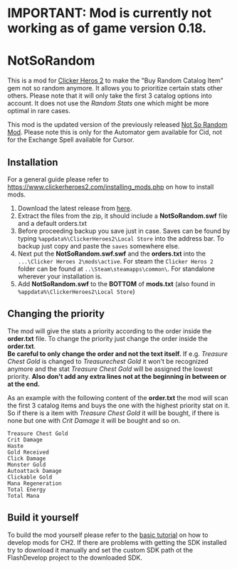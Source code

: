 # IMPORTANT: Mod is currently not working as of game version 0.18. 


# NotSoRandom
This is a mod for [Clicker Heros 2](https://www.clickerheroes2.com) to make the "Buy Random Catalog Item" gem 
not so random anymore. It allows you to prioritize certain stats other others. Please note that it will only take the
first 3 catalog options into account. It does not use the *Random Stats* one which might be more optimal in rare cases.
    
This mod is the updated version of the previously released 
[Not So Random Mod](https://www.reddit.com/r/ClickerHeroes/comments/af5ffd/not_so_random_mod_081/).
Please note this is only for the Automator gem available for Cid, not for the Exchange Spell available for Cursor.

## Installation

For a general guide please refer to https://www.clickerheroes2.com/installing_mods.php on how to install mods.

1. Download the latest release from [here](https://github.com/Nopileos2/NotSoRandom/releases).
2. Extract the files from the zip, it should include a **NotSoRandom.swf** file and a default orders.txt
3. Before proceeding backup you save just in case. Saves can be found by typing `%appdata%\ClickerHeroes2\Local Store`
into the address bar. To backup just copy and paste the `saves` somewhere else.
4. Next put the **NotSoRandom.swf.swf** and the **orders.txt** into the `...\Clicker Heroes 2\mods\active`. 
For steam the `Clicker Heros 2` folder can be found at `..\Steam\steamapps\common\`. For standalone wherever 
your installation is.
5. Add **NotSoRandom.swf** to the **BOTTOM** of **mods.txt** (also found in `%appdata%\ClickerHeroes2\Local Store`)


## Changing the priority

The mod will give the stats a priority according to the order inside the **order.txt** file. To change the priority just
change the order inside the **order.txt**.  
**Be careful to only change the order and not the text itself.** If e.g. *Treasure Chest Gold* 
is changed to *Treasurechest Gold* it won't be recognized anymore and the stat *Treasure Chest Gold* 
will be assigned the lowest priority. **Also don't add any extra lines not at the beginning in between or at the end.**

As an example with the following content of the **order.txt** the mod will scan the first 3 catalog items and 
buys the one with the highest priority stat on it. So if there is a item with *Treasure Chest Gold* it will be bought, 
if there is none but one with *Crit Damage* it will be bought and so on.
```
Treasure Chest Gold 
Crit Damage  
Haste  
Gold Received  
Click Damage  
Monster Gold  
Autoattack Damage  
Clickable Gold  
Mana Regeneration  
Total Energy  
Total Mana
```

## Build it yourself

To build the mod yourself please refer to the [basic tutorial](https://www.clickerheroes2.com/creating_mods.php)
on how to develop mods for CH2. If there are problems with getting the SDK installed try to download it manually and set
the custom SDK path ot the FlashDevelop project to the downloaded SDK.



